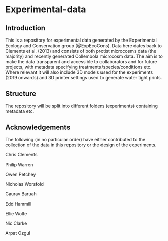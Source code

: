 # Experimental-data

## Introduction

This is a repository for experimental data generated by the Experimental Ecology and Conservation group (@ExpEcoCons). Data here dates back to Clements et al. (2013) and consists of both protist microcosms data (the majority) and recently generated Collembola microcosm data. The aim is to make the data transparent and accessible to collaborators and for future projects, with metadata specifying treatments/species/conditions etc. Where relevant it will also include 3D models used for the experiments (2019 onwards) and 3D printer settings used to generate water tight prints.

## Structure

The repository will be split into different folders (experiments) containing metadata etc. 

## Acknowledgements 

The following (in no particular order) have either contributed to the collection of the data in this repository or the design of the experiments. 

Chris Clements

Philip Warren

Owen Petchey

Nicholas Worsfold

Gaurav Baruah 

Edd Hammill

Ellie Wolfe

Nic Clarke

Arpat Ozgul

